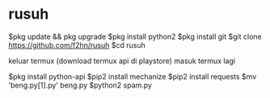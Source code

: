 # rusuh
$pkg update && pkg upgrade
$pkg install python2
$pkg install git
$git clone https://github.com/f2hn/rusuh
$cd rusuh

keluar termux
(download termux api di playstore)
masuk termux lagi

$pkg install python-api
$pip2 install mechanize
$pip2 install requests
$mv 'beng.py[1].py' beng.py
$python2 spam.py
